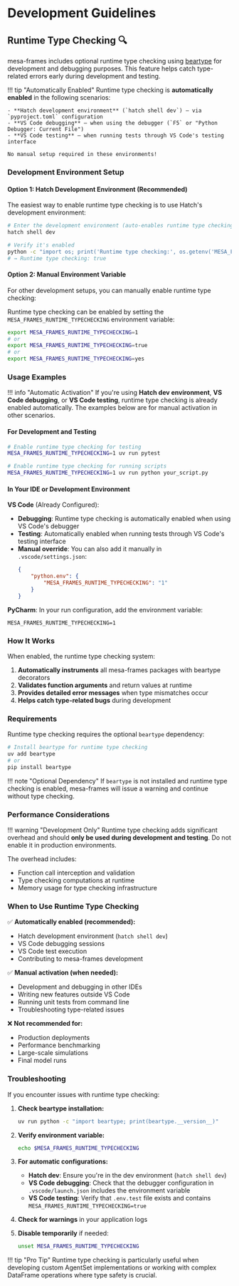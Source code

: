 # Development Guidelines

## Runtime Type Checking 🔍

mesa-frames includes optional runtime type checking using [beartype](https://github.com/beartype/beartype) for development and debugging purposes. This feature helps catch type-related errors early during development and testing.

!!! tip "Automatically Enabled"
    Runtime type checking is **automatically enabled** in the following scenarios:
    
    - **Hatch development environment** (`hatch shell dev`) — via `pyproject.toml` configuration
    - **VS Code debugging** — when using the debugger (`F5` or "Python Debugger: Current File")
    - **VS Code testing** — when running tests through VS Code's testing interface
    
    No manual setup required in these environments!

### Development Environment Setup

#### Option 1: Hatch Development Environment (Recommended)

The easiest way to enable runtime type checking is to use Hatch's development environment:

```bash
# Enter the development environment (auto-enables runtime type checking)
hatch shell dev

# Verify it's enabled
python -c "import os; print('Runtime type checking:', os.getenv('MESA_FRAMES_RUNTIME_TYPECHECKING'))"
# → Runtime type checking: true
```

#### Option 2: Manual Environment Variable

For other development setups, you can manually enable runtime type checking:

Runtime type checking can be enabled by setting the `MESA_FRAMES_RUNTIME_TYPECHECKING` environment variable:

```bash
export MESA_FRAMES_RUNTIME_TYPECHECKING=1
# or
export MESA_FRAMES_RUNTIME_TYPECHECKING=true
# or 
export MESA_FRAMES_RUNTIME_TYPECHECKING=yes
```

### Usage Examples

!!! info "Automatic Activation"
    If you're using **Hatch dev environment**, **VS Code debugging**, or **VS Code testing**, runtime type checking is already enabled automatically. The examples below are for manual activation in other scenarios.

#### For Development and Testing

```bash
# Enable runtime type checking for testing
MESA_FRAMES_RUNTIME_TYPECHECKING=1 uv run pytest

# Enable runtime type checking for running scripts
MESA_FRAMES_RUNTIME_TYPECHECKING=1 uv run python your_script.py
```

#### In Your IDE or Development Environment

**VS Code** (Already Configured):
- **Debugging**: Runtime type checking is automatically enabled when using VS Code's debugger
- **Testing**: Automatically enabled when running tests through VS Code's testing interface
- **Manual override**: You can also add it manually in `.vscode/settings.json`:
    ```json
    {
        "python.env": {
            "MESA_FRAMES_RUNTIME_TYPECHECKING": "1"
        }
    }
    ```

**PyCharm**:
In your run configuration, add the environment variable:
```
MESA_FRAMES_RUNTIME_TYPECHECKING=1
```

### How It Works

When enabled, the runtime type checking system:

1. **Automatically instruments** all mesa-frames packages with beartype decorators
2. **Validates function arguments** and return values at runtime
3. **Provides detailed error messages** when type mismatches occur
4. **Helps catch type-related bugs** during development

### Requirements

Runtime type checking requires the optional `beartype` dependency:

```bash
# Install beartype for runtime type checking
uv add beartype
# or
pip install beartype
```

!!! note "Optional Dependency"
    If `beartype` is not installed and runtime type checking is enabled, mesa-frames will issue a warning and continue without type checking.

### Performance Considerations

!!! warning "Development Only"
    Runtime type checking adds significant overhead and should **only be used during development and testing**. Do not enable it in production environments.

The overhead includes:
- Function call interception and validation
- Type checking computations at runtime
- Memory usage for type checking infrastructure

### When to Use Runtime Type Checking

✅ **Automatically enabled (recommended):**

- Hatch development environment (`hatch shell dev`)
- VS Code debugging sessions
- VS Code test execution
- Contributing to mesa-frames development

✅ **Manual activation (when needed):**

- Development and debugging in other IDEs
- Writing new features outside VS Code
- Running unit tests from command line
- Troubleshooting type-related issues

❌ **Not recommended for:**
- Production deployments
- Performance benchmarking
- Large-scale simulations
- Final model runs

### Troubleshooting

If you encounter issues with runtime type checking:

1. **Check beartype installation:**

   ```bash
   uv run python -c "import beartype; print(beartype.__version__)"
   ```

2. **Verify environment variable:**

   ```bash
   echo $MESA_FRAMES_RUNTIME_TYPECHECKING
   ```

3. **For automatic configurations:**
   - **Hatch dev**: Ensure you're in the dev environment (`hatch shell dev`)
   - **VS Code debugging**: Check that the debugger configuration in `.vscode/launch.json` includes the environment variable
   - **VS Code testing**: Verify that `.env.test` file exists and contains `MESA_FRAMES_RUNTIME_TYPECHECKING=true`

4. **Check for warnings** in your application logs

5. **Disable temporarily** if needed:

   ```bash
   unset MESA_FRAMES_RUNTIME_TYPECHECKING
   ```

!!! tip "Pro Tip"
    Runtime type checking is particularly useful when developing custom AgentSet implementations or working with complex DataFrame operations where type safety is crucial.
